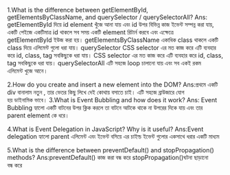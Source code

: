 1.What is the difference between getElementById, getElementsByClassName, and querySelector / querySelectorAll?
Ans: getElementById দিয়ে id element খুঁজে আনা যায় এবং id উপর বিভিন্ন কাজ ইভেন্ট সম্পন্ন করা যায়, একটি পেইজে একটিমাত্র id থাকলে সব সময় একটি element রিটার্ন করবে এবং এক্ষেত্রে getElementById ইউজ করা হয়।
 getElementsByClassName একাধিক class থাকলে একটি class দিয়ে এলিমেন্ট গুলো ধরা যায়। querySelector CSS selector এর মত কাজ করে এটি ব্যবহার করে id, class, tag সবকিছুকে ধরা যায়।
CSS selector এর মত কাজ করে এটি ব্যবহার করে id, class, tag সবকিছুকে ধরা যায়। querySelectorAll এটি সহজে loop চালানো যায় এবং সব একই রকম এলিমেন্ট খুজে আনে।

2.How do you create and insert a new element into the DOM?
Ans:প্রথমে একটি div বানালাম নতুন , তার ভেতর কিছু লিখে দেই কোথায় বসাতে চাই। এটি সহজে ব্রাউজারে যোগ হয় ডাইনামিক ভাবে।
3.What is Event Bubbling and how does it work?
Ans: Event Bubbling হ্যালো একটি বাটনের উপর ক্লিক করলে তা বাটনে আটকে থাকে না উপরের দিকে যায় এবং তার parent element কে ধরে।

4.What is Event Delegation in JavaScript? Why is it useful?
Ans:Event delegation হ্যালো parent এলিমেন্ট এবং ইভেন্ট বসিয়ে এর চাইল্ড ইভেন্ট গুলোর একসাথে ধরার একটি মাধ্যম

5.What is the difference between preventDefault() and stopPropagation() methods?
Ans:preventDefault() কাজ করা বন্ধ করে 
stopPropagation()ঘটনা ছাড়ানো বন্ধ করে





